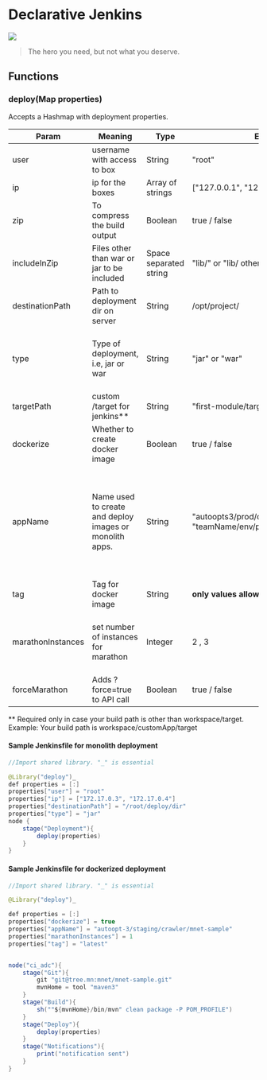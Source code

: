 # Declarative Jenkins
![](https://i.imgur.com/du4qR2C.png)
> The hero you need, but not what you deserve.

## Functions
### deploy(Map properties)
Accepts a Hashmap with deployment properties.

| Param | Meaning | Type |Example value | Works for | Required | Comment |
|------| ------- |  -------| -------|    -------| -------|  -------|
|user| username with access to box| String | "root" | Monolithic | Yes| |
|ip| ip for the boxes | Array of strings | ["127.0.0.1", "127.0.0.2"] | Monolithic| Yes| |
| zip | To compress the build output | Boolean | true / false | Monolithic | No| |
|includeInZip | Files other than war or jar to be included | Space separated string| "lib/" or "lib/ other_dir/"| Monolithic| No | Works only with zip=true|
|destinationPath| Path to deployment dir on server | String| /opt/project/ | Monolithic | Yes | |
|type| Type of deployment, i.e, jar or war | String | "jar" or "war"| Monolithic | Yes | Auto-picks war or jar generated on basis of this. |
|targetPath | custom /target for jenkins** | String | "first-module/target" | Monolithic | No |
| dockerize | Whether to create docker image | Boolean | true / false | Containers | Yes | |
|appName | Name used to create and deploy images or monolith apps. |String | "autoopts3/prod/crawler/proxytunnel", "teamName/env/projectName/applicationName" | Both | Yes| Library enforces a 4 layer naming convention as in example. Build will fail if not complied with. |
| tag | Tag for docker image |  String | **only values allowed:** "prod", "latest" | Containers | No |   |
|marathonInstances | set number of instances for marathon | Integer | 2 , 3 | Containers | no | If not given, a simple restart API call is made | |
| forceMarathon | Adds ?force=true to API call | Boolean | true / false | Containers | no |  |


** Required only in case your build path is other than workspace/target.
Example: Your build path is workspace/customApp/target 

#### Sample Jenkinsfile for monolith deployment

```java
//Import shared library. "_" is essential

@Library("deploy")_
def properties = [:]
properties["user"] = "root"
properties["ip"] = ["172.17.0.3", "172.17.0.4"]
properties["destinationPath"] = "/root/deploy/dir"
properties["type"] = "jar"
node {
    stage("Deployment"){
        deploy(properties)
    }
}
```


#### Sample Jenkinsfile for dockerized deployment

```java
//Import shared library. "_" is essential

@Library("deploy")_

def properties = [:]
properties["dockerize"] = true
properties["appName"] = "autoopt-3/staging/crawler/mnet-sample"
properties["marathonInstances"] = 1
properties["tag"] = "latest"


node("ci_adc"){
    stage("Git"){
        git "git@tree.mn:mnet/mnet-sample.git"
        mvnHome = tool "maven3"
    }
    stage("Build"){
        sh(""${mvnHome}/bin/mvn" clean package -P POM_PROFILE")
    }
    stage("Deploy"){
        deploy(properties)
    }
    stage("Notifications"){
        print("notification sent")
    }
}

```
